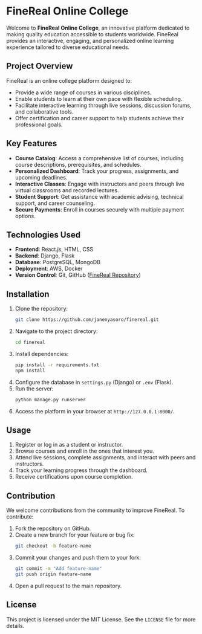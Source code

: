 # FineReal Online College

Welcome to **FineReal Online College**, an innovative platform dedicated to making quality education accessible to students worldwide. FineReal provides an interactive, engaging, and personalized online learning experience tailored to diverse educational needs.

## Project Overview
FineReal is an online college platform designed to:

- Provide a wide range of courses in various disciplines.
- Enable students to learn at their own pace with flexible scheduling.
- Facilitate interactive learning through live sessions, discussion forums, and collaborative tools.
- Offer certification and career support to help students achieve their professional goals.

## Key Features

- **Course Catalog**: Access a comprehensive list of courses, including course descriptions, prerequisites, and schedules.
- **Personalized Dashboard**: Track your progress, assignments, and upcoming deadlines.
- **Interactive Classes**: Engage with instructors and peers through live virtual classrooms and recorded lectures.
- **Student Support**: Get assistance with academic advising, technical support, and career counseling.
- **Secure Payments**: Enroll in courses securely with multiple payment options.

## Technologies Used

- **Frontend**: React.js, HTML, CSS
- **Backend**: Django, Flask
- **Database**: PostgreSQL, MongoDB
- **Deployment**: AWS, Docker
- **Version Control**: Git, GitHub ([FineReal Repository](https://github.com/janenyasoro/finereal))

## Installation

1. Clone the repository:
   ```bash
   git clone https://github.com/janenyasoro/finereal.git
   ```
2. Navigate to the project directory:
   ```bash
   cd finereal
   ```
3. Install dependencies:
   ```bash
   pip install -r requirements.txt
   npm install
   ```
4. Configure the database in `settings.py` (Django) or `.env` (Flask).
5. Run the server:
   ```bash
   python manage.py runserver
   ```
6. Access the platform in your browser at `http://127.0.0.1:8000/`.

## Usage

1. Register or log in as a student or instructor.
2. Browse courses and enroll in the ones that interest you.
3. Attend live sessions, complete assignments, and interact with peers and instructors.
4. Track your learning progress through the dashboard.
5. Receive certifications upon course completion.

## Contribution

We welcome contributions from the community to improve FineReal. To contribute:

1. Fork the repository on GitHub.
2. Create a new branch for your feature or bug fix:
   ```bash
   git checkout -b feature-name
   ```
3. Commit your changes and push them to your fork:
   ```bash
   git commit -m "Add feature-name"
   git push origin feature-name
   ```
4. Open a pull request to the main repository.

## License

This project is licensed under the MIT License. See the `LICENSE` file for more details.

